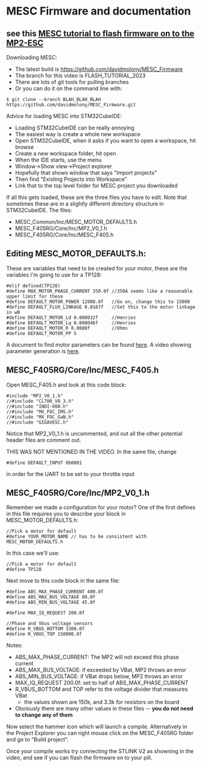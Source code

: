 # MESC Firmware and documentation
## see this [MESC tutorial to flash firmware on to the MP2-ESC](https://www.youtube.com/watch?v=nHqouHzY8-Y)

Downloading MESC:
+ The latest build is https://github.com/davidmolony/MESC_Firmware
+ The branch for this video is FLASH_TUTORIAL_2023
+ There are lots of git tools for pulling branches
+ Or you can do it on the command line with:
```
$ git clone --branch BLAH_BLAH_BLAH https://github.com/davidmolony/MESC_Firmware.git
```

Advice for loading MESC into STM32CubeIDE:
+ Loading STM32CubeIDE can be really annoying
+ The easiest way is create a whole new workspace
+ Open STM32CubeIDE, when it asks if you want to open a workspace, hit browse
+ Create a new workspace folder, hit open
+ When the IDE starts, use the menu
+ Window->Show view->Project explorer
+ Hopefully that shows window that says "Import projects"
+ Then find "Existing Projects into Workspace"
+ Link that to the top level folder for MESC project you downloaded

If all this gets loaded, these are the three files you have to edit. Note that sometimes these are in a slightly different directory structure in STM32CubeIDE. The files:
+ MESC_Common/Inc/MESC_MOTOR_DEFAULTS.h
+ MESC_F405RG/Core/Inc/MP2_V0_1.h
+ MESC_F405RG/Core/Inc/MESC_F405.h

## Editing MESC_MOTOR_DEFAULTS.h: 
These are variables that need to be created for your motor, these are the variables I'm going to use for a TP128:
```
#elif defined(TP128)
#define MAX_MOTOR_PHASE_CURRENT 350.0f //350A seems like a reasonable upper limit for these
#define DEFAULT_MOTOR_POWER 12000.0f   //Go on, change this to 15000
#define DEFAULT_FLUX_LINKAGE 0.0167f   //Set this to the motor linkage in wB
#define DEFAULT_MOTOR_Ld 0.000032f     //Henries
#define DEFAULT_MOTOR_Lq 0.000046f     //Henries
#define DEFAULT_MOTOR_R 0.0080f        //Ohms
#define DEFAULT_MOTOR_PP 5
```

A document to find motor parameters can be found [here](https://github.com/badgineer/MP2-ESC/blob/main/docs/MOTOR_PARAM.md). A video showing parameter generation is [here](https://www.youtube.com/watch?v=9YggapDcg0M). 

## MESC_F405RG/Core/Inc/MESC_F405.h
Open MESC_F405.h and look at this code block:
```
#include "MP2_V0_1.h"
//#include "CL700_V0_3.h"
//#include "INDI-600.h"
//#include "MX_FOC_IMS.h"
//#include "MX_FOC_GaN.h"
//#include "GIGAVESC.h"
```
Notice that MP2_V0_1.h is uncommented, and out all the other potential header files are comment out. 

THIS WAS NOT MENTIONED IN THE VIDEO. In the same file, change

```
#define DEFAULT_INPUT 0b0001 
```
in order for the UART to be set to your throttle input

## MESC_F405RG/Core/Inc/MP2_V0_1.h

Remember we made a configuration for your motor? One of the first defines in this file requires you to describe your block in MESC_MOTOR_DEFAULTS.h:
```
//Pick a motor for default
#define YOUR_MOTOR_NAME // has to be consistent with MESC_MOTOR_DEFAULTS.h
```

In this case we'll use: 
```
//Pick a motor for default
#define TP128 
```

Next move to this code block in the same file:
```
#define ABS_MAX_PHASE_CURRENT 400.0f 
#define ABS_MAX_BUS_VOLTAGE 80.0f
#define ABS_MIN_BUS_VOLTAGE 45.0f

#define MAX_IQ_REQUEST 200.0f 

//Phase and Vbus voltage sensors
#define R_VBUS_BOTTOM 3300.0f 
#define R_VBUS_TOP 150000.0f

```
Notes:
- ABS_MAX_PHASE_CURRENT: The MP2 will not exceed this phase current
- ABS_MAX_BUS_VOLTAGE: if exceeded by VBat, MP2 throws an error 
- ABS_MIN_BUS_VOLTAGE: if VBat drops below, MP2 throws an error 
- MAX_IQ_REQUEST 200.0f: set to half of ABS_MAX_PHASE_CURRENT
- R_VBUS_BOTTOM and TOP refer to the voltage divider that measures VBat
  - the values shown are 150k, and 3.3k for resistors on the board
- Obviously there are many other values in these files -- **you do not need to change any of them**

Now select the hammer icon which will launch a compile. Alternatively in the Project Explorer you can right mouse click on the MESC_F405RG folder and go to "Build project". 

Once your compile works try connecting the STLINK V2 as showning in the video, and see if you can flash the firmware on to your pill. 
